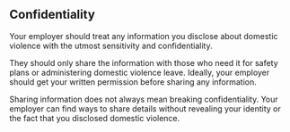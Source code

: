 ##  Confidentiality

Your employer should treat any information you disclose about domestic
violence with the utmost sensitivity and confidentiality.

They should only share the information with those who need it for safety plans
or administering domestic violence leave. Ideally, your employer should get
your written permission before sharing any information.

Sharing information does not always mean breaking confidentiality. Your
employer can find ways to share details without revealing your identity or the
fact that you disclosed domestic violence.

